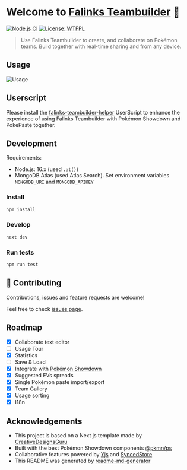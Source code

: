 # Welcome to [Falinks Teambuilder](https://falinks-teambuilder.vercel.app/) 👋

[![Node.js CI](https://github.com/txfs19260817/falinks-teambuilder/actions/workflows/node.js.yml/badge.svg)](https://github.com/txfs19260817/falinks-teambuilder/actions/workflows/node.js.yml)
[![License: WTFPL](https://img.shields.io/badge/License-WTFPL-yellow.svg)](https://github.com/txfs19260817/falinks-teambuilder/blob/main/LICENSE)

> Use Falinks Teambuilder to create, and collaborate on Pokémon teams.
> Build together with real-time sharing and from any device.

## Usage

![Usage](usage.gif?raw=true)

## Userscript

Please install the [falinks-teambuilder-helper](https://greasyfork.org/zh-CN/scripts/451746-falinks-teambuilder-helper)
UserScript to enhance the experience of using Falinks Teambuilder with Pokémon Showdown and PokePaste together.

## Development

Requirements:

- Node.js: 16.x (used `.at()`)
- MongoDB Atlas (used Atlas Search). Set environment variables `MONGODB_URI` and `MONGODB_APIKEY`

### Install

```sh
npm install
```

### Develop

```sh
next dev
```

### Run tests

```sh
npm run test
```

## 🤝 Contributing

Contributions, issues and feature requests are welcome!

Feel free to check [issues page](https://github.com/txfs19260817/falinks-teambuilder/issues).

## Roadmap

- [X] Collaborate text editor
- [ ] Usage Tour
- [X] Statistics
- [ ] Save & Load
- [X] Integrate with [Pokémon Showdown](https://play.pokemonshowdown.com/)
- [X] Suggested EVs spreads
- [X] Single Pokémon paste import/export
- [X] Team Gallery
- [X] Usage sorting
- [X] I18n

## Acknowledgements

- This project is based on a Next js template made by [CreativeDesignsGuru](https://creativedesignsguru.com/)
- Built with the best Pokémon Showdown components [@pkmn/ps](https://github.com/pkmn/ps)
- Collaborative features powered by [Yjs](https://github.com/yjs/yjs)
  and [SyncedStore](https://github.com/yousefed/SyncedStore)
- This README was generated by [readme-md-generator](https://github.com/kefranabg/readme-md-generator)

